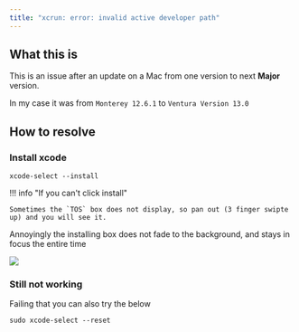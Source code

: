 ```yaml
---
title: "xcrun: error: invalid active developer path"
---
```


## What this is

This is an issue after an update on a Mac from one version to next **Major** version.

In my case it was from `Monterey 12.6.1` to `Ventura Version 13.0`

## How to resolve

### Install xcode

```shell
xcode-select --install
```

!!! info "If you can't click install"

    Sometimes the `TOS` box does not display, so pan out (3 finger swipte up) and you will see it.

Annoyingly the installing box does not fade to the background, and stays in focus the entire time

![](../../assets/xcode.png)

### Still not working

Failing that you can also try the below

```shell
sudo xcode-select --reset
```
